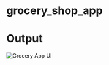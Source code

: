 # grocery_shop_app

# Output
![Grocery App UI](https://github.com/Deviletha/grocery_shop_app/assets/118511923/2211e5a6-81ad-439a-a9da-1271b9305681)
